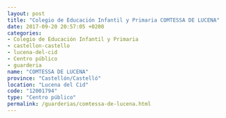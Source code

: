 ```yaml
---
layout: post
title: "Colegio de Educación Infantil y Primaria COMTESSA DE LUCENA"
date: 2017-09-20 20:57:05 +0200
categories:
- Colegio de Educación Infantil y Primaria
- castellon-castello
- lucena-del-cid
- Centro público
- guarderia
name: "COMTESSA DE LUCENA"
province: "Castellón/Castelló"
location: "Lucena del Cid"
code: "12001794"
type: "Centro público"
permalink: /guarderias/comtessa-de-lucena.html
---
```

